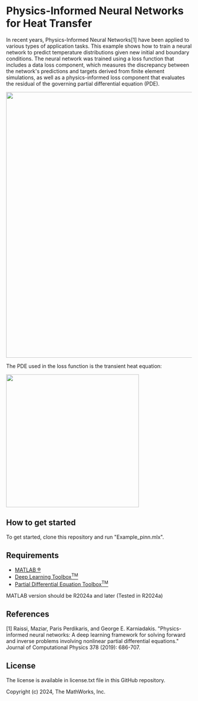 # Physics-Informed Neural Networks for Heat Transfer


In recent years, Physics-Informed Neural Networks[1] have been applied to various types of application tasks. 
This example shows how to train a neural network to predict temperature distributions given new initial and boundary conditions. The neural network was trained using a loss function that includes a data loss component, which measures the discrepancy between the network's predictions and targets derived from finite element simulations, as well as a physics-informed loss component that evaluates the residual of the governing partial differential equation (PDE). 

<img src="https://insidelabs-git.mathworks.com/tfukumot/physics-informed-neural-networks-for-heat-transfer/-/raw/main/ref_images/Results.png" width="720">

The PDE used in the loss function is the transient heat equation:

<img src="https://insidelabs-git.mathworks.com/tfukumot/physics-informed-neural-networks-for-heat-transfer/-/raw/main/ref_images/HeatEquation.png" width="360">


## **How to get started**
To get started, clone this repository and run "Example_pinn.mlx".


## **Requirements**
- [MATLAB &reg;](https://jp.mathworks.com/products/matlab.html)
- [Deep Learning Toolbox<sup>TM</sup>](https://jp.mathworks.com/products/deep-learning.html)
- [Partial Differential Equation Toolbox<sup>TM</sup>](https://www.mathworks.com/products/pde.html)


MATLAB version should be R2024a and later (Tested in R2024a)

## **References**

  [1]  Raissi, Maziar, Paris Perdikaris, and George E. Karniadakis. "Physics-informed neural networks: A deep learning framework for solving forward and inverse problems involving nonlinear partial differential equations." Journal of Computational Physics 378 (2019): 686-707.

## **License**
The license is available in license.txt file in this GitHub repository.


Copyright (c) 2024, The MathWorks, Inc.


